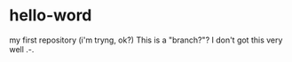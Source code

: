 # hello-word
my first repository (i'm tryng, ok?)
This is a "branch?"? I don't got this very well .-.
